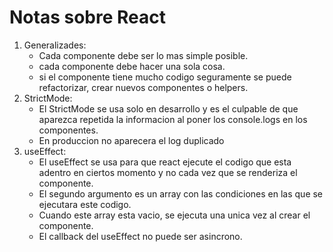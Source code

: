 # Notas sobre React
1. Generalizades:
    - Cada componente debe ser lo mas simple posible.
    - cada componente debe hacer una sola cosa.
    - si el componente tiene mucho codigo seguramente se puede refactorizar, crear nuevos componentes o helpers.
2. StrictMode:
    - El StrictMode se usa solo en desarrollo y es el culpable de que aparezca repetida la informacion al poner los console.logs en los componentes.
    - En produccion no aparecera el log duplicado
3. useEffect:
    - El useEffect se usa para que react ejecute el codigo que esta adentro en ciertos momento y no cada vez que se renderiza el componente.
    - El segundo argumento es un array con las condiciones en las que se ejecutara este codigo.
    - Cuando este array esta vacio, se ejecuta una unica vez al crear el componente.
    - El callback del useEffect no puede ser asincrono.
